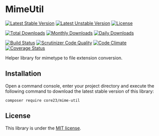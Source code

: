 MimeUtil
========
[![Latest Stable Version](https://poser.pugx.org/core23/mime-util/v/stable)](https://packagist.org/packages/core23/mime-util)
[![Latest Unstable Version](https://poser.pugx.org/core23/mime-util/v/unstable)](https://packagist.org/packages/core23/mime-util)
[![License](https://poser.pugx.org/core23/mime-util/license)](LICENSE.md)

[![Total Downloads](https://poser.pugx.org/core23/mime-util/downloads)](https://packagist.org/packages/core23/mime-util)
[![Monthly Downloads](https://poser.pugx.org/core23/mime-util/d/monthly)](https://packagist.org/packages/core23/mime-util)
[![Daily Downloads](https://poser.pugx.org/core23/mime-util/d/daily)](https://packagist.org/packages/core23/mime-util)

[![Build Status](https://travis-ci.org/core23/mime-util.svg)](http://travis-ci.org/core23/mime-util)
[![Scrutinizer Code Quality](https://scrutinizer-ci.com/g/core23/mime-util/badges/quality-score.png)](https://scrutinizer-ci.com/g/core23/mime-util/)
[![Code Climate](https://codeclimate.com/github/core23/mime-util/badges/gpa.svg)](https://codeclimate.com/github/core23/mime-util)
[![Coverage Status](https://coveralls.io/repos/core23/mime-util/badge.svg)](https://coveralls.io/r/core23/mime-util)

Helper library for mimetype to file extension conversion.

## Installation

Open a command console, enter your project directory and execute the following command to download the latest stable version of this library:

```
composer require core23/mime-util
```

## License

This library is under the [MIT license](LICENSE.md).

